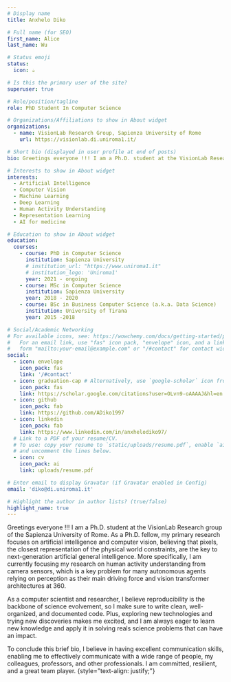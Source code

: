 ```yaml
---
# Display name
title: Anxhelo Diko

# Full name (for SEO)
first_name: Alice
last_name: Wu

# Status emoji
status:
  icon: ☕️

# Is this the primary user of the site?
superuser: true

# Role/position/tagline
role: PhD Student In Computer Science

# Organizations/Affiliations to show in About widget
organizations:
  - name: VisionLab Research Group, Sapienza University of Rome
    url: https://visionlab.di.uniroma1.it/

# Short bio (displayed in user profile at end of posts)
bio: Greetings everyone !!! I am a Ph.D. student at the VisionLab Research group of the Sapienza University of Rome. As a Ph.D. fellow, my primary research focuses on artificial intelligence and computer vision, believing that pixels, the closest    representation of the physical world constraints, are the key to next-generation artificial general intelligence. More specifically, I am currently focusing my research on human activity understanding from camera sensors, which is a key problem for many autonomous agents relying on perception as their main driving force and vision transformer architectures at 360. <\ br> As a computer scientist and researcher, I believe reproducibility is the backbone of science evolvement, so I make sure to write clean, well-organized, and documented code. Plus, exploring new technologies and trying new discoveries makes me excited, and I am always eager to learn new knowledge and apply it in solving reals science problems that can have an impact.   <\ br> To conclude this brief bio, I believe in having excellent communication skills, enabling me to effectively communicate with a wide range of people, my colleagues, professors, and other professionals. I am committed, resilient, and a great team player.

# Interests to show in About widget
interests:
  - Artificial Intelligence
  - Computer Vision 
  - Machine Learning 
  - Deep Learning
  - Human Activity Understanding
  - Representation Learning
  - AI for medicine

# Education to show in About widget
education:
  courses:
    - course: PhD in Computer Science
      institution: Sapienza University
      # institution_url: "https://www.uniroma1.it"
      # institution_logo: 'Uniroma1'
      year: 2021 - ongoing
    - course: MSc in Computer Science
      institution: Sapienza University
      year: 2018 - 2020
    - course: BSc in Business Computer Science (a.k.a. Data Science)
      institution: University of Tirana
      year: 2015 -2018

# Social/Academic Networking
# For available icons, see: https://wowchemy.com/docs/getting-started/page-builder/#icons
#   For an email link, use "fas" icon pack, "envelope" icon, and a link in the
#   form "mailto:your-email@example.com" or "/#contact" for contact widget.
social:
  - icon: envelope
    icon_pack: fas
    link: '/#contact'
  - icon: graduation-cap # Alternatively, use `google-scholar` icon from `ai` icon pack
    icon_pack: fas
    link: https://scholar.google.com/citations?user=OLvn9-oAAAAJ&hl=en
  - icon: github
    icon_pack: fab
    link: https://github.com/ADiko1997
  - icon: linkedin
    icon_pack: fab
    link: https://www.linkedin.com/in/anxhelodiko97/
  # Link to a PDF of your resume/CV.
  # To use: copy your resume to `static/uploads/resume.pdf`, enable `ai` icons in `params.yaml`,
  # and uncomment the lines below.
  - icon: cv
    icon_pack: ai
    link: uploads/resume.pdf

# Enter email to display Gravatar (if Gravatar enabled in Config)
email: 'diko@di.uniroma1.it'

# Highlight the author in author lists? (true/false)
highlight_name: true
---
```


Greetings everyone !!! I am a Ph.D. student at the VisionLab Research group of the Sapienza University of Rome. As a Ph.D. fellow, my primary research focuses on artificial intelligence and computer vision, believing that pixels, the closest    representation of the physical world constraints, are the key to next-generation artificial general intelligence. More specifically, I am currently focusing my research on human activity understanding from camera sensors, which is a key problem for many autonomous agents relying on perception as their main driving force and vision transformer architectures at 360. 

As a computer scientist and researcher, I believe reproducibility is the backbone of science evolvement, so I make sure to write clean, well-organized, and documented code. Plus, exploring new technologies and trying new discoveries makes me excited, and I am always eager to learn new knowledge and apply it in solving reals science problems that can have an impact.   

To conclude this brief bio, I believe in having excellent communication skills, enabling me to effectively communicate with a wide range of people, my colleagues, professors, and other professionals. I am committed, resilient, and a great team player.
{style="text-align: justify;"}
